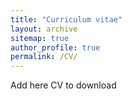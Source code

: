 ```yaml
---
title: "Curriculum vitae"
layout: archive
sitemap: true
author_profile: true
permalink: /CV/
---
```


Add here CV to download
<!--
[Click here to download my CV](/assets/documents/CV_NoraLoose.pdf).

<object data="/assets/documents/CV_NoraLoose.pdf" type="application/pdf" width="100%" height="70px"> 
  <p>It appears you don't have a pdf plugin for this browser.
  You can <a href="/assets/documents/CV_NoraLoose.pdf">click here to
  download the pdf file.</a></p>  
</object>
-->
